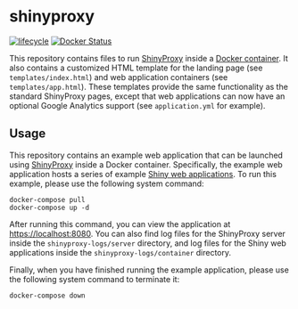 # shinyproxy

[![lifecycle](https://img.shields.io/badge/Lifecycle-stable-brightgreen.svg)](https://lifecycle.r-lib.org/articles/stages.html)
[![Docker Status](https://img.shields.io/docker/cloud/build/naturecons/shinyproxy?label=Docker%20build)](https://hub.docker.com/r/naturecons/shinyproxy)

This repository contains files to run [ShinyProxy](https://www.shinyproxy.io/) inside a [Docker container](https://www.docker.com/). It also contains a customized HTML template for the landing page (see `templates/index.html`) and web application containers (see `templates/app.html`). These templates provide the same functionality as the standard ShinyProxy pages, except that web applications can now have an optional Google Analytics support (see `application.yml` for example).

## Usage

This repository contains an example web application that can be launched using [ShinyProxy](https://www.shinyproxy.io/) inside a Docker container. Specifically, the example web application hosts a series of example [Shiny web applications](https://shiny.rstudio.com/). To run this example, please use the following system command:

```
docker-compose pull
docker-compose up -d
```

After running this command, you can view the application at [https://localhost:8080](https://localhost:8080). You can also find log files for the ShinyProxy server inside the `shinyproxy-logs/server` directory, and log files for the Shiny web applications inside the `shinyproxy-logs/container` directory.

Finally, when you have finished running the example application, please use the following system command to terminate it:

```
docker-compose down
```
